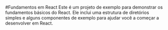 #Fundamentos em React
Este é um projeto de exemplo para demonstrar os fundamentos básicos do React. Ele inclui uma estrutura de diretórios simples e alguns componentes de exemplo para ajudar você a começar a desenvolver em React.
